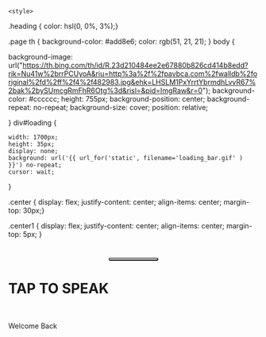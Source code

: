 
<html>
<head>
		  <link rel="stylesheet" href="https://maxcdn.bootstrapcdn.com/bootstrap/4.3.1/css/bootstrap.min.css">
  <script src="https://ajax.googleapis.com/ajax/libs/jquery/3.4.1/jquery.min.js"></script>
  <script src="https://cdnjs.cloudflare.com/ajax/libs/popper.js/1.14.7/umd/popper.min.js"></script>
  <script src="https://maxcdn.bootstrapcdn.com/bootstrap/4.3.1/js/bootstrap.min.js"></script>
<link rel="stylesheet" href="https://cdnjs.cloudflare.com/ajax/libs/font-awesome/4.7.0/css/font-awesome.min.css">
    <script type="text/javascript" >// <![CDATA[ 
        function loading(){
            $("#loading").show();
            $("#content").hide();       
        }
// ]]></script>
	<title>Alexa</title>
	
	<style>
		
    
 .heading { color: hsl(0, 0%, 3%);}  

.page th {
    background-color: #add8e6;
    color: rgb(51, 21, 21);
}
body {

  
	
  background-image: url("https://th.bing.com/th/id/R.23d210484ee2e67880b826cd414b8edd?rik=Nu41w%2brrPCUyoA&riu=http%3a%2f%2fpavbca.com%2fwalldb%2foriginal%2fd%2ff%2f4%2f482983.jpg&ehk=LHSLM1PxYrrtYbrmdhLvvR67%2bak%2bySUmcgRmFhR6Otg%3d&risl=&pid=ImgRaw&r=0");
  background-color: #cccccc;
  height: 755px;
  background-position: center;
  background-repeat: no-repeat;
  background-size: cover;
  position: relative;
    
   
}
div#loading {
 
    width: 1700px;
    height: 35px;
    display: none;
    background: url('{{ url_for('static', filename='loading_bar.gif' ) }}') no-repeat;
    cursor: wait;
    
  }
  
.center {
  display: flex;
  justify-content: center;
  align-items: center;
  margin-top: 30px;}

.center1 {
  display: flex;
  justify-content: center;
  align-items: center;
  margin-top: 5px;
}


</style>
</head>
<body>
 <div>
	<h1 class="heading center"> </h1>
	<h1 class="heading center"> </h1>
	<form method="POST" action="/" enctype="multipart/form-data">	
	 <button type="submit" class="btn btn-primary button_add" style="margin: 0 auto;display: block; border-radius: 12px;width:100px;"><i class="fa fa-microphone"></i></button>
   <h1 class="heading center1">TAP TO SPEAK</h1>
   	</form>
	<form method="GET" action="/" enctype="multipart/form-data">
	</form>
	<br>
	
  <p class="heading"> Welcome Back </p></div>
<br>
</div>

</body>
</html>

